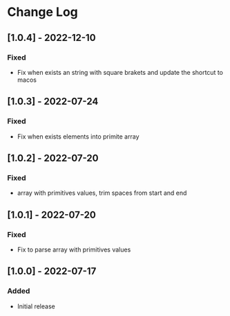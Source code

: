# Change Log

## [1.0.4] - 2022-12-10

### Fixed
- Fix when exists an string with square brakets and update the shortcut to macos

## [1.0.3] - 2022-07-24

### Fixed
- Fix when exists elements into primite array

## [1.0.2] - 2022-07-20
### Fixed
- array with primitives values, trim spaces from start and end


## [1.0.1] - 2022-07-20
### Fixed
- Fix to parse array with primitives values


## [1.0.0] - 2022-07-17
### Added
- Initial release